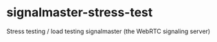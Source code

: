 # signalmaster-stress-test
Stress testing / load testing signalmaster (the WebRTC signaling server)
